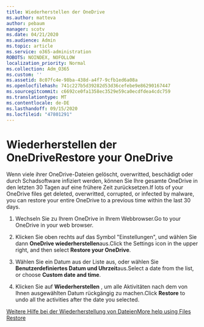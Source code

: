 ```yaml
---
title: Wiederherstellen der OneDrive
ms.author: matteva
author: pebaum
manager: scotv
ms.date: 04/21/2020
ms.audience: Admin
ms.topic: article
ms.service: o365-administration
ROBOTS: NOINDEX, NOFOLLOW
localization_priority: Normal
ms.collection: Adm_O365
ms.custom: ''
ms.assetid: 8c07fc4e-98ba-438d-a4f7-9cfb1ed6a08a
ms.openlocfilehash: 741c227b5d39282d53d36cefebe9e86290167447
ms.sourcegitcommit: c6692ce0fa1358ec3529e59ca0ecdfdea4cdc759
ms.translationtype: MT
ms.contentlocale: de-DE
ms.lasthandoff: 09/15/2020
ms.locfileid: "47801291"
---
```

# <a name="restore-your-onedrive"></a><span data-ttu-id="ea136-102">Wiederherstellen der OneDrive</span><span class="sxs-lookup"><span data-stu-id="ea136-102">Restore your OneDrive</span></span>

<span data-ttu-id="ea136-103">Wenn viele ihrer OneDrive-Dateien gelöscht, overwritted, beschädigt oder durch Schadsoftware infiziert werden, können Sie Ihre gesamte OneDrive in den letzten 30 Tagen auf eine frühere Zeit zurücksetzen.</span><span class="sxs-lookup"><span data-stu-id="ea136-103">If lots of your OneDrive files get deleted, overwritted, corrupted, or infected by malware, you can restore your entire OneDrive to a previous time within the last 30 days.</span></span>
  
1. <span data-ttu-id="ea136-104">Wechseln Sie zu Ihrem OneDrive in Ihrem Webbrowser.</span><span class="sxs-lookup"><span data-stu-id="ea136-104">Go to your OneDrive in your web browser.</span></span>
    
2. <span data-ttu-id="ea136-105">Klicken Sie oben rechts auf das Symbol "Einstellungen", und wählen Sie dann **OneDrive wiederherstellen**aus.</span><span class="sxs-lookup"><span data-stu-id="ea136-105">Click the Settings icon in the upper right, and then select **Restore your OneDrive**.</span></span>
    
3. <span data-ttu-id="ea136-106">Wählen Sie ein Datum aus der Liste aus, oder wählen Sie **Benutzerdefiniertes Datum und Uhrzeit**aus.</span><span class="sxs-lookup"><span data-stu-id="ea136-106">Select a date from the list, or choose **Custom date and time**.</span></span>
    
4. <span data-ttu-id="ea136-107">Klicken Sie auf **Wiederherstellen** , um alle Aktivitäten nach dem von Ihnen ausgewählten Datum rückgängig zu machen.</span><span class="sxs-lookup"><span data-stu-id="ea136-107">Click **Restore** to undo all the activities after the date you selected.</span></span> 
    
[<span data-ttu-id="ea136-108">Weitere Hilfe bei der Wiederherstellung von Dateien</span><span class="sxs-lookup"><span data-stu-id="ea136-108">More help using Files Restore</span></span>](https://go.microsoft.com/fwlink/?linkid=872874)
  

